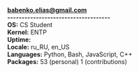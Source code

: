 **[babenko.elias@gmail.com](mailto:babenko.elias@gmail.com)**<br>
**------------------------------------**<br>
**OS:**                 CS Student<br>
**Kernel:**             ENTP<br>
**Uptime:**             <br>
**Locale:**             ru_RU, en_US<br>
**Languages:**          Python, Bash, JavaScript, C++<br>
**Packages:**           53 (personal) 1 (contributions)<br>
